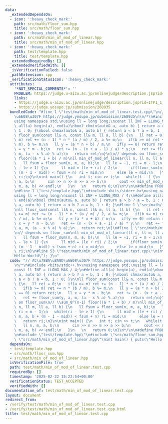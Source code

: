 ```yaml
---
data:
  _extendedDependsOn:
  - icon: ':heavy_check_mark:'
    path: src/math/floor_sum.hpp
    title: src/math/floor_sum.hpp
  - icon: ':heavy_check_mark:'
    path: src/math/min_of_mod_of_linear.hpp
    title: src/math/min_of_mod_of_linear.hpp
  - icon: ':heavy_check_mark:'
    path: test/template.hpp
    title: test/template.hpp
  _extendedRequiredBy: []
  _extendedVerifiedWith: []
  _isVerificationFailed: false
  _pathExtension: cpp
  _verificationStatusIcon: ':heavy_check_mark:'
  attributes:
    '*NOT_SPECIAL_COMMENTS*': ''
    PROBLEM: https://judge.u-aizu.ac.jp/onlinejudge/description.jsp?id=ITP1_1_A
    links:
    - https://judge.u-aizu.ac.jp/onlinejudge/description.jsp?id=ITP1_1_A
    - https://judge.yosupo.jp/submission/268935
  bundledCode: "#line 1 \"test/math/min_of_mod_of_linear.test.cpp\"\n// AC\u78BA\u8A8D\
    \u6E08\u307F https://judge.yosupo.jp/submission/268935\n\n/*\n#include <bits/stdc++.h>\n\
    using namespace std;\nusing ll = long long;\nconst ll INF = LLONG_MAX / 4;\n#define\
    \ all(a) begin(a), end(a)\nbool chmin(auto& a, auto b) { return a > b ? a = b,\
    \ 1 : 0; }\nbool chmax(auto& a, auto b) { return a < b ? a = b, 1 : 0; }\n\nll\
    \ floor_sum(const ll& n, const ll& m, ll a, ll b) {\n   ll ret = 0;\n   if(a >=\
    \ m) ret += (n - 1) * n * (a / m) / 2, a %= m;\n   if(b >= m) ret += n * (b /\
    \ m), b %= m;\n   ll y = (a * n + b) / m;\n   if(y == 0) return ret;\n   ll x\
    \ = y * m - b;\n   ret += (n - (x + a - 1) / a) * y;\n   ret += floor_sum(y, a,\
    \ m, (a - x % a) % a);\n   return ret;\n}\n\n// depends on floor_sum\n// \\sum_0^(n-1)\
    \ floor((a * i + b) / m)\nll min_of_mod_of_linear(ll n, ll m, ll a, ll b) {\n\
    \   ll fsum = floor_sum(n, m, a, b);\n   ll le = -1, ri = m - 1;\n   while(ri\
    \ - le > 1) {\n      ll mid = (le + ri) / 2;\n      if(floor_sum(n, m, a, b +\
    \ (m - 1 - mid)) < fsum + n) ri = mid;\n      else le = mid;\n   }\n   return\
    \ ri;\n}\n\nint main() {\n   int t; cin >> t;\n   while(t --) {\n      ll n, m,\
    \ a, b;\n      cin >> n >> m >> a >> b;\n      cout << min_of_mod_of_linear(n,\
    \ m, a, b) << endl;\n   }\n   \n   return 0;\n}\n*/\n\n#define PROBLEM \"https://judge.u-aizu.ac.jp/onlinejudge/description.jsp?id=ITP1_1_A\"\
    \n#line 1 \"test/template.hpp\"\n#include <bits/stdc++.h>\nusing namespace std;\n\
    using ll = long long;\nconst ll INF = LLONG_MAX / 4;\n#define all(a) begin(a),\
    \ end(a)\nbool chmin(auto& a, auto b) { return a > b ? a = b, 1 : 0; }\nbool chmax(auto&\
    \ a, auto b) { return a < b ? a = b, 1 : 0; }\n#line 1 \"src/math/floor_sum.hpp\"\
    \nll floor_sum(const ll& n, const ll& m, ll a, ll b) {\n   ll ret = 0;\n   if(a\
    \ >= m) ret += (n - 1) * n * (a / m) / 2, a %= m;\n   if(b >= m) ret += n * (b\
    \ / m), b %= m;\n   ll y = (a * n + b) / m;\n   if(y == 0) return ret;\n   ll\
    \ x = y * m - b;\n   ret += (n - (x + a - 1) / a) * y;\n   ret += floor_sum(y,\
    \ a, m, (a - x % a) % a);\n   return ret;\n}\n#line 1 \"src/math/min_of_mod_of_linear.hpp\"\
    \n// depends on floor_sum\nll min_of_mod_of_linear(ll n, ll m, ll a, ll b) {\n\
    \   ll fsum = floor_sum(n, m, a, b);\n   ll le = -1, ri = m - 1;\n   while(ri\
    \ - le > 1) {\n      ll mid = (le + ri) / 2;\n      if(floor_sum(n, m, a, b +\
    \ (m - 1 - mid)) < fsum + n) ri = mid;\n      else le = mid;\n   }\n   return\
    \ ri;\n}\n#line 53 \"test/math/min_of_mod_of_linear.test.cpp\"\nint main() { puts(\"\
    Hello World\"); }\n"
  code: "// AC\u78BA\u8A8D\u6E08\u307F https://judge.yosupo.jp/submission/268935\n\
    \n/*\n#include <bits/stdc++.h>\nusing namespace std;\nusing ll = long long;\n\
    const ll INF = LLONG_MAX / 4;\n#define all(a) begin(a), end(a)\nbool chmin(auto&\
    \ a, auto b) { return a > b ? a = b, 1 : 0; }\nbool chmax(auto& a, auto b) { return\
    \ a < b ? a = b, 1 : 0; }\n\nll floor_sum(const ll& n, const ll& m, ll a, ll b)\
    \ {\n   ll ret = 0;\n   if(a >= m) ret += (n - 1) * n * (a / m) / 2, a %= m;\n\
    \   if(b >= m) ret += n * (b / m), b %= m;\n   ll y = (a * n + b) / m;\n   if(y\
    \ == 0) return ret;\n   ll x = y * m - b;\n   ret += (n - (x + a - 1) / a) * y;\n\
    \   ret += floor_sum(y, a, m, (a - x % a) % a);\n   return ret;\n}\n\n// depends\
    \ on floor_sum\n// \\sum_0^(n-1) floor((a * i + b) / m)\nll min_of_mod_of_linear(ll\
    \ n, ll m, ll a, ll b) {\n   ll fsum = floor_sum(n, m, a, b);\n   ll le = -1,\
    \ ri = m - 1;\n   while(ri - le > 1) {\n      ll mid = (le + ri) / 2;\n      if(floor_sum(n,\
    \ m, a, b + (m - 1 - mid)) < fsum + n) ri = mid;\n      else le = mid;\n   }\n\
    \   return ri;\n}\n\nint main() {\n   int t; cin >> t;\n   while(t --) {\n   \
    \   ll n, m, a, b;\n      cin >> n >> m >> a >> b;\n      cout << min_of_mod_of_linear(n,\
    \ m, a, b) << endl;\n   }\n   \n   return 0;\n}\n*/\n\n#define PROBLEM \"https://judge.u-aizu.ac.jp/onlinejudge/description.jsp?id=ITP1_1_A\"\
    \n#include \"test/template.hpp\"\n#include \"src/math/floor_sum.hpp\"\n#include\
    \ \"src/math/min_of_mod_of_linear.hpp\"\nint main() { puts(\"Hello World\"); }"
  dependsOn:
  - test/template.hpp
  - src/math/floor_sum.hpp
  - src/math/min_of_mod_of_linear.hpp
  isVerificationFile: true
  path: test/math/min_of_mod_of_linear.test.cpp
  requiredBy: []
  timestamp: '2025-02-22 15:22:54+00:00'
  verificationStatus: TEST_ACCEPTED
  verifiedWith: []
documentation_of: test/math/min_of_mod_of_linear.test.cpp
layout: document
redirect_from:
- /verify/test/math/min_of_mod_of_linear.test.cpp
- /verify/test/math/min_of_mod_of_linear.test.cpp.html
title: test/math/min_of_mod_of_linear.test.cpp
---
```


